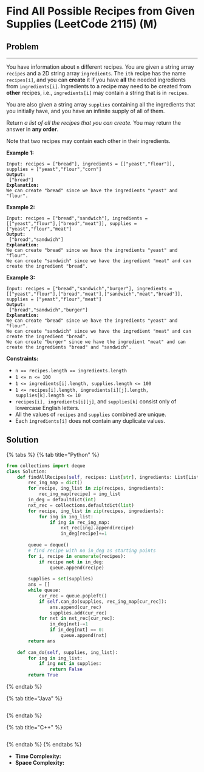 # Find All Possible Recipes from Given Supplies (LeetCode 2115) (M)



## Problem

****

You have information about `n` different recipes. You are given a string array `recipes` and a 2D string array `ingredients`. The `ith` recipe has the name `recipes[i]`, and you can **create** it if you have **all** the needed ingredients from `ingredients[i]`. Ingredients to a recipe may need to be created from **other** recipes, i.e., `ingredients[i]` may contain a string that is in `recipes`.

You are also given a string array `supplies` containing all the ingredients that you initially have, and you have an infinite supply of all of them.

Return _a list of all the recipes that you can create._ You may return the answer in **any order**.

Note that two recipes may contain each other in their ingredients.

&#x20;

**Example 1:**

<pre><code>Input: recipes = ["bread"], ingredients = [["yeast","flour"]], supplies = ["yeast","flour","corn"]
<strong>Output:
</strong> ["bread"]
<strong>Explanation:
</strong>We can create "bread" since we have the ingredients "yeast" and "flour".</code></pre>

**Example 2:**

<pre><code>Input: recipes = ["bread","sandwich"], ingredients = [["yeast","flour"],["bread","meat"]], supplies = ["yeast","flour","meat"]
<strong>Output:
</strong> ["bread","sandwich"]
<strong>Explanation:
</strong>We can create "bread" since we have the ingredients "yeast" and "flour".
We can create "sandwich" since we have the ingredient "meat" and can create the ingredient "bread".</code></pre>

**Example 3:**

<pre><code>Input: recipes = ["bread","sandwich","burger"], ingredients = [["yeast","flour"],["bread","meat"],["sandwich","meat","bread"]], supplies = ["yeast","flour","meat"]
<strong>Output:
</strong> ["bread","sandwich","burger"]
<strong>Explanation:
</strong>We can create "bread" since we have the ingredients "yeast" and "flour".
We can create "sandwich" since we have the ingredient "meat" and can create the ingredient "bread".
We can create "burger" since we have the ingredient "meat" and can create the ingredients "bread" and "sandwich".</code></pre>

&#x20;

**Constraints:**

* `n == recipes.length == ingredients.length`
* `1 <= n <= 100`
* `1 <= ingredients[i].length, supplies.length <= 100`
* `1 <= recipes[i].length, ingredients[i][j].length, supplies[k].length <= 10`
* `recipes[i], ingredients[i][j]`, and `supplies[k]` consist only of lowercase English letters.
* All the values of `recipes` and `supplies` combined are unique.
* Each `ingredients[i]` does not contain any duplicate values.



## Solution&#x20;

{% tabs %}
{% tab title="Python" %}
```python
from collections import deque
class Solution:
    def findAllRecipes(self, recipes: List[str], ingredients: List[List[str]], supplies: List[str]) -> List[str]:
        rec_ing_map = dict()
        for recipe, ing_list in zip(recipes, ingredients):
            rec_ing_map[recipe] = ing_list
        in_deg = defaultdict(int)
        nxt_rec = collections.defaultdict(list)
        for recipe, ing_list in zip(recipes, ingredients):
            for ing in ing_list:
                if ing in rec_ing_map:
                    nxt_rec[ing].append(recipe)
                    in_deg[recipe]+=1
        
        queue = deque()
        # find recipe with no in_deg as starting points
        for i, recipe in enumerate(recipes):
            if recipe not in in_deg:
                queue.append(recipe)
        
        supplies = set(supplies)
        ans = []
        while queue:
            cur_rec = queue.popleft()
            if self.can_do(supplies, rec_ing_map[cur_rec]):
                ans.append(cur_rec)
                supplies.add(cur_rec)
            for nxt in nxt_rec[cur_rec]:
                in_deg[nxt]-=1
                if in_deg[nxt] == 0:
                    queue.append(nxt)
        return ans
    
    def can_do(self, supplies, ing_list):
        for ing in ing_list:
            if ing not in supplies:
                return False
        return True
```
{% endtab %}

{% tab title="Java" %}
```java
```
{% endtab %}

{% tab title="C++" %}
```cpp
```
{% endtab %}
{% endtabs %}

* **Time Complexity:**
* **Space Complexity:**
